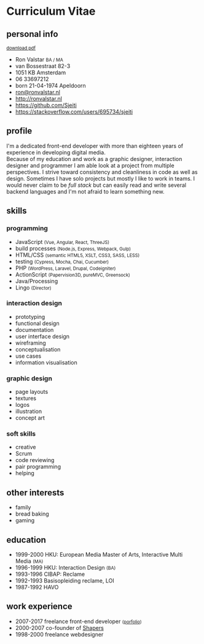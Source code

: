 <!--
  id: 2433
  date: 2014-05-23
  modified: 2018-11-24
  slug: cv
  type: page
  metaKeyword: front-end developer
  metaTitle: Curriculum Vitae Ron Valstar
  metaDescription: I am a front-end developer with more than eighteen years experience doing graphic design, interaction design and programming.
-->

# Curriculum Vitae

<div class="print-columns">
<div>

## personal info

<small class="pull-right"><a href="https://res.cloudinary.com/dn1rmdjs5/image/upload/v1569508867/rv/Curiculum-Vitae_Ron-Valstar_front-end-developer.pdf" download="Curiculum-Vitae_Ron-Valstar_front-end-developer.pdf">download pdf</a></small>
<ul class="list-unstyled">
	<li>Ron Valstar <small>BA / MA</small></li>
	<li>van Bossestraat 82-3</li>
	<li>1051 KB Amsterdam</li>
	<li>06 33697212</li>
	<li>born 21-04-1974 Apeldoorn</li>
	<li><a href="mailto:ron@ronvalstar.nl">ron@ronvalstar.nl</a></li>
	<li><a href="http://ronvalstar.nl">http://ronvalstar.nl</a></li>
	<li><a href="https://github.com/Sjeiti">https://github.com/Sjeiti</a></li>
	<li><a href="https://stackoverflow.com/users/695734/sjeiti">https://stackoverflow.com/users/695734/sjeiti</a></li>
</ul>

## profile

I'm a dedicated front-end developer with more than eighteen years of experience in developing digital media.<br/>
Because of my education and work as a graphic designer, interaction designer and programmer I am able look at a project from multiple perspectives. I strive toward consistency and cleanliness in code as well as design.
Sometimes I have solo projects but mostly I like to work in teams. 
I would never claim to be _full stack_ but can easily read and write several backend languages and I'm not afraid to learn something new.

<!--

I've written in several frontend languages but also several backend languages

I'm a dedicated front-end developer with more than eighteen years experience in the world of digital media.<br>
Because of my education and work as a graphic designer, interaction designer and programmer I am able look at a project from more than one perspective. I have a very broad range of highly developed skills which I nurture and expand.<br>
For solo projects I used to share a workspace with other freelancers but the last few years I have mainly been working on location on larger team-based projects.

--> 


</div>
<div>

## skills

### programming

<ul class="list-unstyled">
	<li class="skill-5">JavaScript <small>(Vue, Angular, React, ThreeJS)</small></li>
	<li class="skill-5">build processes <small>(Node.js, Express, Webpack, Gulp)</small></li>
	<li class="skill-5">HTML/CSS <small>(semantic HTML5, XSLT, CSS3, SASS, LESS)</small></li>
	<li class="skill-5">testing <small>(Cypress, Mocha, Chai, Cucumber)</small></li>
	<li class="skill-4">PHP <small>(WordPress, Laravel, Drupal, Codeigniter)</small></li>
	<li class="skill-4">ActionScript <small>(Papervision3D, pureMVC, Greensock)</small></li>
	<li class="skill-3">Java/Processing</li>
	<li class="skill-2">Lingo <small>(Director)</small></li>
</ul>

### interaction design

<ul class="list-unstyled">
	<li class="skill-5">prototyping</li>
	<li class="skill-5">functional design</li>
	<li class="skill-5">documentation</li>
	<li class="skill-4">user interface design</li>
	<li class="skill-4">wireframing</li>
	<li class="skill-4">conceptualisation</li>
	<li class="skill-3">use cases</li>
	<li class="skill-3">information visualisation</li>
</ul>

### graphic design

<ul class="list-unstyled">
	<li class="skill-5">page layouts</li>
	<li class="skill-5">textures</li>
	<li class="skill-4">logos</li>
	<li class="skill-3">illustration</li>
	<li class="skill-2">concept art</li>
</ul>
 
</div>
</div>
<div class="print-columns">
<div>

### soft skills

 - creative
 - Scrum
 - code reviewing
 - pair programming
 - helping

</div>
<div>

## other interests

 - family
 - bread baking
 - gaming
 
</div>
</div>
<div style="page-break-after: always;"></div>

## education

 - <time>1999-2000</time> HKU: European Media Master of Arts, Interactive Multi Media <small>(MA)</small>
 - <time>1996-1999</time> HKU: Interaction Design <small>(BA)</small>
 - <time>1993-1996</time> CIBAP: Reclame
 - <time>1992-1993</time> Basisopleiding reclame, LOI
 - <time>1987-1992</time> HAVO

## work experience

 - <time>2007-2017</time> freelance front-end developer <small>([porfolio](https://ronvalstar.nl/projects))</small>
 - <time>2000-2007</time> co-founder of [Shapers](http://www.shapers.nl/)
 - <time>1998-2000</time> freelance webdesigner

<!--<div style="page-break-after: always;"></div>-->
